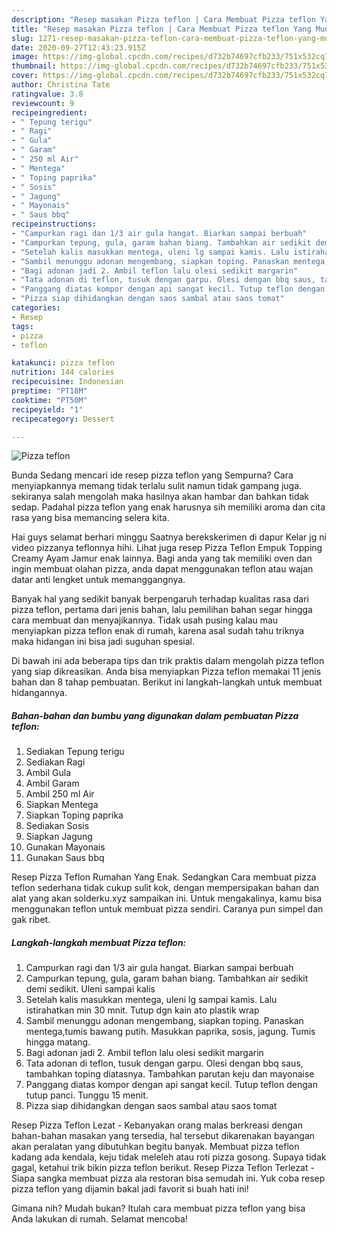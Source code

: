```yaml
---
description: "Resep masakan Pizza teflon | Cara Membuat Pizza teflon Yang Mudah Dan Praktis"
title: "Resep masakan Pizza teflon | Cara Membuat Pizza teflon Yang Mudah Dan Praktis"
slug: 1271-resep-masakan-pizza-teflon-cara-membuat-pizza-teflon-yang-mudah-dan-praktis
date: 2020-09-27T12:43:23.915Z
image: https://img-global.cpcdn.com/recipes/d732b74697cfb233/751x532cq70/pizza-teflon-foto-resep-utama.jpg
thumbnail: https://img-global.cpcdn.com/recipes/d732b74697cfb233/751x532cq70/pizza-teflon-foto-resep-utama.jpg
cover: https://img-global.cpcdn.com/recipes/d732b74697cfb233/751x532cq70/pizza-teflon-foto-resep-utama.jpg
author: Christina Tate
ratingvalue: 3.8
reviewcount: 9
recipeingredient:
- " Tepung terigu"
- " Ragi"
- " Gula"
- " Garam"
- " 250 ml Air"
- " Mentega"
- " Toping paprika"
- " Sosis"
- " Jagung"
- " Mayonais"
- " Saus bbq"
recipeinstructions:
- "Campurkan ragi dan 1/3 air gula hangat. Biarkan sampai berbuah"
- "Campurkan tepung, gula, garam bahan biang. Tambahkan air sedikit demi sedikit. Uleni sampai kalis"
- "Setelah kalis masukkan mentega, uleni lg sampai kamis. Lalu istirahatkan min 30 mnit. Tutup dgn kain ato plastik wrap"
- "Sambil menunggu adonan mengembang, siapkan toping. Panaskan mentega,tumis bawang putih. Masukkan paprika, sosis, jagung. Tumis hingga matang."
- "Bagi adonan jadi 2. Ambil teflon lalu olesi sedikit margarin"
- "Tata adonan di teflon, tusuk dengan garpu. Olesi dengan bbq saus, tambahkan toping diatasnya. Tambahkan parutan keju dan mayonaise"
- "Panggang diatas kompor dengan api sangat kecil. Tutup teflon dengan tutup panci. Tunggu 15 menit."
- "Pizza siap dihidangkan dengan saos sambal atau saos tomat"
categories:
- Resep
tags:
- pizza
- teflon

katakunci: pizza teflon 
nutrition: 144 calories
recipecuisine: Indonesian
preptime: "PT18M"
cooktime: "PT50M"
recipeyield: "1"
recipecategory: Dessert

---
```



![Pizza teflon](https://img-global.cpcdn.com/recipes/d732b74697cfb233/751x532cq70/pizza-teflon-foto-resep-utama.jpg)

Bunda Sedang mencari ide resep pizza teflon yang Sempurna? Cara menyiapkannya memang tidak terlalu sulit namun tidak gampang juga. sekiranya salah mengolah maka hasilnya akan hambar dan bahkan tidak sedap. Padahal pizza teflon yang enak harusnya sih memiliki aroma dan cita rasa yang bisa memancing selera kita.

Hai guys selamat berhari minggu Saatnya berekskerimen di dapur Kelar jg ni video pizzanya teflonnya hihi. Lihat juga resep Pizza Teflon Empuk Topping Creamy Ayam Jamur enak lainnya. Bagi anda yang tak memiliki oven dan ingin membuat olahan pizza, anda dapat menggunakan teflon atau wajan datar anti lengket untuk memanggangnya.

Banyak hal yang sedikit banyak berpengaruh terhadap kualitas rasa dari pizza teflon, pertama dari jenis bahan, lalu pemilihan bahan segar hingga cara membuat dan menyajikannya. Tidak usah pusing kalau mau menyiapkan pizza teflon enak di rumah, karena asal sudah tahu triknya maka hidangan ini bisa jadi suguhan spesial.


Di bawah ini ada beberapa tips dan trik praktis dalam mengolah pizza teflon yang siap dikreasikan. Anda bisa menyiapkan Pizza teflon memakai 11 jenis bahan dan 8 tahap pembuatan. Berikut ini langkah-langkah untuk membuat hidangannya.

<!--inarticleads1-->

##### Bahan-bahan dan bumbu yang digunakan dalam pembuatan Pizza teflon:

1. Sediakan  Tepung terigu
1. Sediakan  Ragi
1. Ambil  Gula
1. Ambil  Garam
1. Ambil  250 ml Air
1. Siapkan  Mentega
1. Siapkan  Toping paprika
1. Sediakan  Sosis
1. Siapkan  Jagung
1. Gunakan  Mayonais
1. Gunakan  Saus bbq


Resep Pizza Teflon Rumahan Yang Enak. Sedangkan Cara membuat pizza teflon sederhana tidak cukup sulit kok, dengan mempersipakan bahan dan alat yang akan solderku.xyz sampaikan ini. Untuk mengakalinya, kamu bisa menggunakan teflon untuk membuat pizza sendiri. Caranya pun simpel dan gak ribet. 

<!--inarticleads2-->

##### Langkah-langkah membuat Pizza teflon:

1. Campurkan ragi dan 1/3 air gula hangat. Biarkan sampai berbuah
1. Campurkan tepung, gula, garam bahan biang. Tambahkan air sedikit demi sedikit. Uleni sampai kalis
1. Setelah kalis masukkan mentega, uleni lg sampai kamis. Lalu istirahatkan min 30 mnit. Tutup dgn kain ato plastik wrap
1. Sambil menunggu adonan mengembang, siapkan toping. Panaskan mentega,tumis bawang putih. Masukkan paprika, sosis, jagung. Tumis hingga matang.
1. Bagi adonan jadi 2. Ambil teflon lalu olesi sedikit margarin
1. Tata adonan di teflon, tusuk dengan garpu. Olesi dengan bbq saus, tambahkan toping diatasnya. Tambahkan parutan keju dan mayonaise
1. Panggang diatas kompor dengan api sangat kecil. Tutup teflon dengan tutup panci. Tunggu 15 menit.
1. Pizza siap dihidangkan dengan saos sambal atau saos tomat


Resep Pizza Teflon Lezat - Kebanyakan orang malas berkreasi dengan bahan-bahan masakan yang tersedia, hal tersebut dikarenakan bayangan akan peralatan yang dibutuhkan begitu banyak. Membuat pizza teflon kadang ada kendala, keju tidak meleleh atau roti pizza gosong. Supaya tidak gagal, ketahui trik bikin pizza teflon berikut. Resep Pizza Teflon Terlezat - Siapa sangka membuat pizza ala restoran bisa semudah ini. Yuk coba resep pizza teflon yang dijamin bakal jadi favorit si buah hati ini! 

Gimana nih? Mudah bukan? Itulah cara membuat pizza teflon yang bisa Anda lakukan di rumah. Selamat mencoba!
